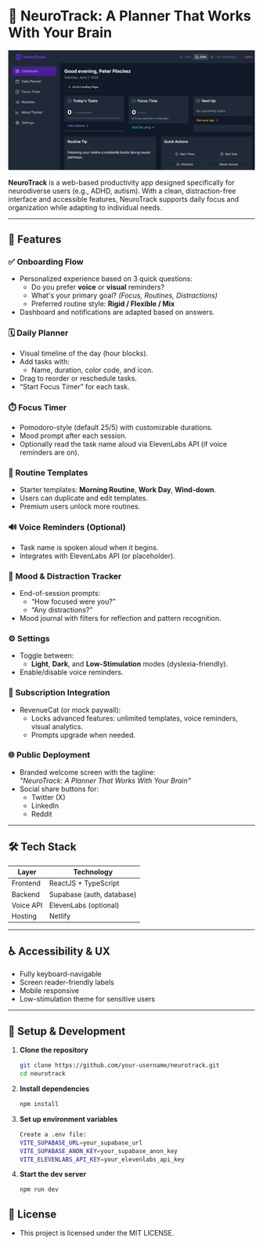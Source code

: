 # 🧠 NeuroTrack: A Planner That Works With Your Brain

![NeuroTrack](/screenshot.png)

**NeuroTrack** is a web-based productivity app designed specifically for neurodiverse users (e.g., ADHD, autism). With a clean, distraction-free interface and accessible features, NeuroTrack supports daily focus and organization while adapting to individual needs.

---

## 🚀 Features

### ✅ Onboarding Flow
- Personalized experience based on 3 quick questions:
  - Do you prefer **voice** or **visual** reminders?
  - What's your primary goal? *(Focus, Routines, Distractions)*
  - Preferred routine style: **Rigid / Flexible / Mix**
- Dashboard and notifications are adapted based on answers.

### 🗓️ Daily Planner
- Visual timeline of the day (hour blocks).
- Add tasks with:
  - Name, duration, color code, and icon.
- Drag to reorder or reschedule tasks.
- “Start Focus Timer” for each task.

### ⏱️ Focus Timer
- Pomodoro-style (default 25/5) with customizable durations.
- Mood prompt after each session.
- Optionally read the task name aloud via ElevenLabs API (if voice reminders are on).

### 🔁 Routine Templates
- Starter templates: **Morning Routine**, **Work Day**, **Wind-down**.
- Users can duplicate and edit templates.
- Premium users unlock more routines.

### 🔊 Voice Reminders (Optional)
- Task name is spoken aloud when it begins.
- Integrates with ElevenLabs API (or placeholder).

### 📒 Mood & Distraction Tracker
- End-of-session prompts:
  - “How focused were you?”
  - “Any distractions?”
- Mood journal with filters for reflection and pattern recognition.

### ⚙️ Settings
- Toggle between:
  - **Light**, **Dark**, and **Low-Stimulation** modes (dyslexia-friendly).
- Enable/disable voice reminders.

### 💎 Subscription Integration
- RevenueCat (or mock paywall):
  - Locks advanced features: unlimited templates, voice reminders, visual analytics.
  - Prompts upgrade when needed.

### 🌐 Public Deployment
- Branded welcome screen with the tagline:  
  _"NeuroTrack: A Planner That Works With Your Brain"_
- Social share buttons for:
  - Twitter (X)
  - LinkedIn
  - Reddit

---

## 🛠️ Tech Stack

| Layer      | Technology      |
|------------|-----------------|
| Frontend   | ReactJS + TypeScript |
| Backend    | Supabase (auth, database) |
| Voice API  | ElevenLabs (optional) |
| Hosting    | Netlify |

---

## ♿ Accessibility & UX

- Fully keyboard-navigable  
- Screen reader-friendly labels  
- Mobile responsive  
- Low-stimulation theme for sensitive users

---

## 🔧 Setup & Development

1. **Clone the repository**
   ```bash
   git clone https://github.com/your-username/neurotrack.git
   cd neurotrack
   ```

2. **Install dependencies**
   ```bash
   npm install
   ```

3. **Set up environment variables**
   ```bash
   Create a .env file:
   VITE_SUPABASE_URL=your_supabase_url
   VITE_SUPABASE_ANON_KEY=your_supabase_anon_key
   VITE_ELEVENLABS_API_KEY=your_elevenlabs_api_key
   ```

4. **Start the dev server**
   ```bash
   npm run dev
   ```


## 📜 License

- This project is licensed under the MIT LICENSE.